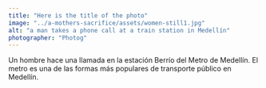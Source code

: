 ```yaml
---
title: "Here is the title of the photo"
image: "../a-mothers-sacrifice/assets/women-still1.jpg"
alt: "a man takes a phone call at a train station in Medellín"
photographer: "Photog"
---
```

Un hombre hace una llamada en la estación Berrío del Metro de Medellín. El metro es una de las formas más populares de transporte público en Medellín. 
